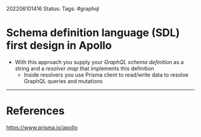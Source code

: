 202206101416
Status: 
Tags: #graphql

# Schema definition language (SDL) first design in Apollo
- With this approach you supply your *GraphQL schema definition* as a string and a *resolver map* that implements this definition
	- Inside resolvers you use Prisma client to read/write data to resolve GraphQL queries and mutations






---
# References
https://www.prisma.io/apollo

